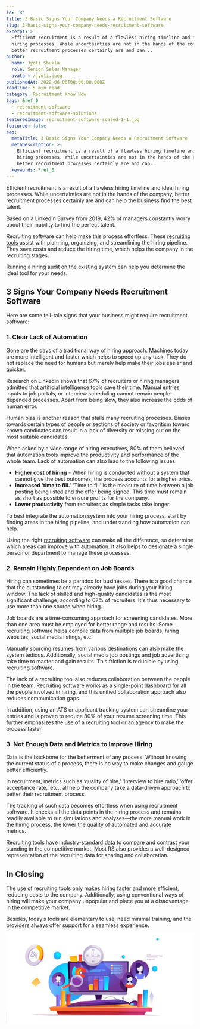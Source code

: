```yaml
---
id: '8'
title: 3 Basic Signs Your Company Needs a Recruitment Software
slug: 3-basic-signs-your-company-needs-recruitment-software
excerpt: >-
  Efficient recruitment is a result of a flawless hiring timeline and ideal
  hiring processes. While uncertainties are not in the hands of the company,
  better recruitment processes certainly are and can...
author:
  name: Jyoti Shukla
  role: Senior Sales Manager
  avatar: /jyoti.jpeg
publishedAt: 2022-06-08T00:00:00.000Z
readTime: 5 min read
category: Recruitment Know How
tags: &ref_0
  - recruitment-software
  - recruitment-software-solutions
featuredImage: recruitment-software-scaled-1-1.jpg
featured: false
seo:
  metaTitle: 3 Basic Signs Your Company Needs a Recruitment Software
  metaDescription: >-
    Efficient recruitment is a result of a flawless hiring timeline and ideal
    hiring processes. While uncertainties are not in the hands of the company,
    better recruitment processes certainly are and can...
  keywords: *ref_0
---
```


Efficient recruitment is a result of a flawless hiring timeline and ideal hiring processes. While uncertainties are not in the hands of the company, better recruitment processes certainly are and can help the business find the best talent.

Based on a LinkedIn Survey from 2019, 42% of managers constantly worry about their inability to find the perfect talent.

<!--more-->

Recruiting software can help make this process effortless. These [recruiting tools](https://www.thetalentpool.ai) assist with planning, organizing, and streamlining the hiring pipeline. They save costs and reduce the hiring time, which helps the company in the recruiting stages. 

Running a hiring audit on the existing system can help you determine the ideal tool for your needs.

## **3 Signs Your Company Needs Recruitment Software**

Here are some tell-tale signs that your business might require recruitment software:

### **1\. Clear Lack of Automation**  

Gone are the days of a traditional way of hiring approach. Machines today are more intelligent and faster which helps to speed up any task. They do not replace the need for humans but merely help make their jobs easier and quicker. 

Research on Linkedin shows that 67% of recruiters or hiring managers admitted that artificial intelligence tools save their time. Manual entries, inputs to job portals, or interview scheduling cannot remain people-depended processes. Apart from being slow, they also increase the odds of human error.

Human bias is another reason that stalls many recruiting processes. Biases towards certain types of people or sections of society or favoritism toward known candidates can result in a lack of diversity or missing out on the most suitable candidates.

When asked by a wide range of hiring executives, 80% of them believed that automation tools improve the productivity and performance of the whole team. Lack of automation can also lead to the following issues: 

- **Higher cost of hiring** - When hiring is conducted without a system that cannot give the best outcomes, the process accounts for a higher price. 
- **Increased ‘time to fill.**’ ‘Time to fill’ is the measure of time between a job posting being listed and the offer being signed. This time must remain as short as possible to ensure profits for the company.
- **Lower productivity** from recruiters as simple tasks take longer.

To best integrate the automation system into your hiring process, start by finding areas in the hiring pipeline, and understanding how automation can help.

Using the right [recruiting software](https://www.thetalentpool.ai/blogs/3-basic-signs-your-company-needs-recruitment-software/) can make all the difference, so determine which areas can improve with automation. It also helps to designate a single person or department to manage these processes.

### **2\. Remain Highly Dependent on Job Boards** 

Hiring can sometimes be a paradox for businesses. There is a good chance that the outstanding talent may already have jobs during your hiring window. The lack of skilled and high-quality candidates is the most significant challenge, according to 67% of recruiters. It's thus necessary to use more than one source when hiring.

Job boards are a time-consuming approach for screening candidates. More than one area must be employed for better range and results. Some recruiting software helps compile data from multiple job boards, hiring websites, social media listings, etc. 

Manually sourcing resumes from various destinations can also make the system tedious. Additionally, social media job postings and job advertising take time to master and gain results. This friction is reducible by using recruiting software. 

The lack of a recruiting tool also reduces collaboration between the people in the team. Recruiting software works as a single-point dashboard for all the people involved in hiring, and this unified collaboration approach also reduces communication gaps.   

In addition, using an ATS or applicant tracking system can streamline your entries and is proven to reduce 80% of your resume screening time. This further emphasizes the use of a recruiting tool or an agency to make the process faster. 

### 3\. Not Enough Data and Metrics to Improve Hiring

Data is the backbone for the betterment of any process. Without knowing the current status of a process, there is no way to make changes and gauge better efficiently.

In recruitment, metrics such as ‘quality of hire,’ ‘interview to hire ratio,’ ‘offer acceptance rate,’ etc., all help the company take a data-driven approach to better their recruitment process.

The tracking of such data becomes effortless when using recruitment software. It checks all the data points in the hiring process and remains readily available to run simulations and analyses—the more manual work in the hiring process, the lower the quality of automated and accurate metrics.  

Recruiting tools have industry-standard data to compare and contrast your standing in the competitive market. Most RS also provides a well-designed representation of the recruiting data for sharing and collaboration. 

## In Closing

The use of recruiting tools only makes hiring faster and more efficient, reducing costs to the company. Additionally, using conventional ways of hiring will make your company unpopular and place you at a disadvantage in the competitive market.

Besides, today’s tools are elementary to use, need minimal training, and the providers always offer support for a seamless experience. 

![recruitment-software](images/recruitment-software-scaled-1-1-1024x494.jpg)
